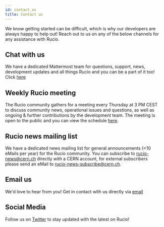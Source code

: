 ```yaml
---
id: contact_us
title: Contact us
---
```


We know getting started can be difficult, which is why
our developers are always happy to help out! Reach out
to us on any of the below channels for any assistance
with Rucio.

## Chat with us

We have a dedicated Mattermost team for questions, support, news, development
updates and all things Rucio and you can be a part of it too!
Click [here](mattermost.md)

## Weekly Rucio meeting

The Rucio community gathers for a meeting every Thursday at 3 PM CEST to discuss
community news, operational issues and questions, as well as ongoing & further
contributions by the development team. The meeting is open to the public
and you can view the schedule [here](https://indico.cern.ch/category/10588/).

## Rucio news mailing list

We have a dedicated news mailing list for general announcements (<10 eMails per
year) for the Rucio community. You can subscribe to [rucio-news@cern.ch](https://e-groups.cern.ch/e-groups/Egroup.do?egroupId=10586148)
directly with a CERN account, for external subscribers please send an eMail
to [rucio-news-subscribe@cern.ch](mailto:rucio-news-subscribe@cern.ch?subject=Subscribe).

## Email us

We'd love to hear from you! Get in contact with us
directly via [email](mailto:rucio-contact@cern.ch)

## Social Media

<!-- markdown-link-check-disable-next-line -->
Follow us on [Twitter](https://twitter.com/RucioData) to stay updated
with the latest on Rucio!
